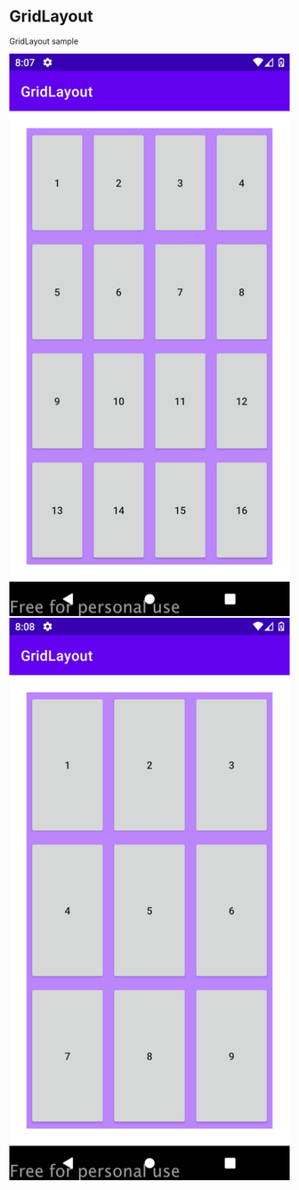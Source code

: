 # GridLayout
GridLayout sample

<img src="/screenshots/screenshot1.png" with="360" > <img src="/screenshots/screenshot2.png" with="360">

